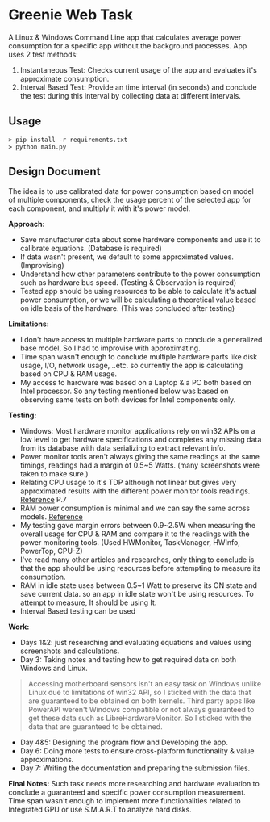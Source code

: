 # Greenie Web Task

A Linux & Windows Command Line app that calculates average power consumption for a specific app without the background processes. App uses 2 test methods:
1) Instantaneous Test: Checks current usage of the app and evaluates it's approximate consumption.
2) Interval Based Test: Provide an time interval (in seconds) and conclude the test during this interval by collecting data at different intervals.

## Usage

```
> pip install -r requirements.txt
> python main.py
```

## Design Document

The idea is to use calibrated data for power consumption based on model of multiple components, check the usage percent of the selected app for each component, and multiply it with it's power model.

**Approach:**
* Save manufacturer data about some hardware components and use it to calibrate equations. (Database is required)
* If data wasn't present, we default to some approximated values. (Improvising)
* Understand how other parameters contribute to the power consumption such as hardware bus speed. (Testing & Observation is required)
* Tested app should be using resources to be able to calculate it's actual power consumption, or we will be calculating a theoretical value based on idle basis of the hardware. (This was concluded after testing)

**Limitations:**
* I don't have access to multiple hardware parts to conclude a generalized base model, So I had to improvise with approximating.
* Time span wasn't enough to conclude multiple hardware parts like disk usage, I/O, network usage, ..etc. so currently the app is calculating based on CPU & RAM usage.
* My access to hardware was based on a Laptop & a PC both based on Intel processor. So any testing mentioned below was based on observing same tests on both devices for Intel components only.

**Testing:**
* Windows: Most hardware monitor applications rely on win32 APIs on a low level to get hardware specifications and completes any missing data from its database with data serializing to extract relevant info.
* Power monitor tools aren't always giving the same readings at the same timings, readings had a margin of 0.5~5 Watts. (many screenshots were taken to make sure.)
* Relating CPU usage to it's TDP although not linear but gives very approximated results with the different power monitor tools readings. [Reference](https://inria.hal.science/hal-01069142v1/preview/noureddine-ause-2015.pdf) P.7
* RAM power consumption is minimal and we can say the same across models. [Reference](https://www.tomshardware.com/reviews/intel-core-i7-5960x-haswell-e-cpu,3918-13.html) 
* My testing gave margin errors between 0.9~2.5W when measuring the overall usage for CPU & RAM and compare it to the readings with the power monitoring tools. (Used HWMonitor, TaskManager, HWInfo, PowerTop, CPU-Z)
* I've read many other articles and researches, only thing to conclude is that the app should be using resources before attempting to measure its consumption.
* RAM in idle state uses between 0.5~1 Watt to preserve its ON state and save current data. so an app in idle state won't be using resources. To attempt to measure, It should be using It. 
* Interval Based testing can be used 

**Work:**
* Days 1&2: just researching and evaluating equations and values using screenshots and calculations.
* Day 3: Taking notes and testing how to get required data on both Windows and Linux.
> Accessing motherboard sensors isn't an easy task on Windows unlike Linux due to limitations of win32 API, so I sticked with the data that are guaranteed to be obtained on both kernels. Third party apps like PowerAPI weren't Windows compatible or not always guaranteed to get these data such as LibreHardwareMonitor. So I sticked with the data that are guaranteed to be obtained.
* Day 4&5: Designing the program flow and Developing the app.
* Day 6: Doing more tests to ensure cross-platform functionality & value approximations.
* Day 7: Writing the documentation and preparing the submission files.

**Final Notes:**
Such task needs more researching and hardware evaluation to conclude a guaranteed and specific power consumption measurement. Time span wasn't enough to implement more functionalities related to Integrated GPU or use S.M.A.R.T to analyze hard disks.